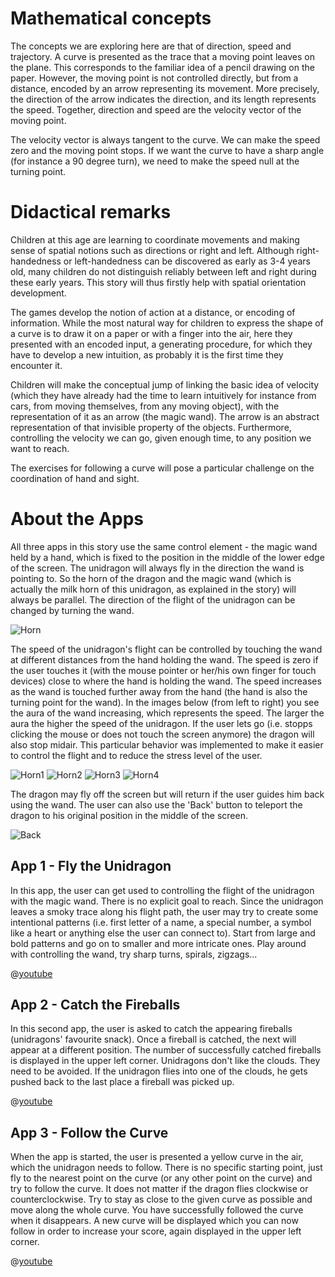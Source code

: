 # Mathematical concepts
The concepts we are exploring here are that of direction, speed and trajectory. A curve is presented as the trace that a moving point leaves on the plane. This corresponds to the familiar idea of a pencil drawing on the paper. However, the moving point is not controlled directly, but from a distance, encoded by an arrow representing its movement. More precisely, the direction of the arrow indicates the direction, and its length represents the speed. Together, direction and speed are the velocity vector of the moving point.

The velocity vector is always tangent to the curve. We can make the speed zero and the moving point stops. If we want the curve to have a sharp angle (for instance a 90 degree turn), we need to make the speed null at the turning point.

# Didactical remarks
Children at this age are learning to coordinate movements and making sense of spatial notions such as directions or right and left. Although right-handedness or left-handedness can be discovered as early as 3-4 years old, many children do not distinguish reliably between left and right during these early years. This story will thus firstly help with spatial orientation development.

The games develop the notion of action at a distance, or encoding of information. While the most natural way for children to express the shape of a curve is to draw it on a paper or with a finger into the air, here they presented with an encoded input, a generating procedure, for which they have to develop a new intuition, as probably it is the first time they encounter it.

Children will make the conceptual jump of linking the basic idea of velocity (which they have already had the time to learn intuitively for instance from cars, from moving themselves, from any moving object), with the representation of it as an arrow (the magic wand). The arrow is an abstract representation of that invisible property of the objects. Furthermore, controlling the velocity we can go, given enough time, to any position we want to reach.

The exercises for following a curve will pose a particular challenge on the coordination of hand and sight.

# About the Apps

All three apps in this story use the same control element - the magic wand held by a hand, which is fixed to the position in the middle of the lower edge of the screen. The unidragon will always fly in the direction the wand is pointing to. So the horn of the dragon and the magic wand (which is actually the milk horn of this unidragon, as explained in the story) will always be parallel. The direction of the flight of the unidragon can be changed by turning the wand.

![Horn](/stories/fire-1/img/_align-center_/horn.png)

The speed of the unidragon's flight can be controlled by touching the wand at different distances from the hand holding the wand. The speed is zero if the user touches it (with the mouse pointer or her/his own finger for touch devices) close to where the hand is holding the wand. The speed increases as the wand is touched further away from the hand (the hand is also the turning point for the wand). In the images below (from left to right) you see the aura of the wand increasing, which represents the speed. The larger the aura the higher the speed of the unidragon. If the user lets go (i.e. stopps clicking the mouse or does not touch the screen anymore) the dragon will also stop midair. This particular behavior was implemented to make it easier to control the flight and to reduce the stress level of the user.

![Horn1](/stories/fire-1/img/horn1.png)
![Horn2](/stories/fire-1/img/horn2.png)
![Horn3](/stories/fire-1/img/horn3.png)
![Horn4](/stories/fire-1/img/horn4.png)

The dragon may fly off the screen but will return if the user guides him back using the wand. The user can also use the 'Back' button to teleport the dragon to his original position in the middle of the screen.

![Back](/stories/fire-1/img/_align-center_/back.png)

## App 1 - Fly the Unidragon

In this app, the user can get used to controlling the flight of the unidragon with the magic wand. There is no explicit goal to reach. Since the unidragon leaves a smoky trace along his flight path, the user may try to create some intentional patterns (i.e. first letter of a name, a special number, a symbol  like a heart or anything else the user can connect to). Start from large and bold patterns and go on to smaller and more intricate ones. Play around with controlling the wand, try sharp turns, spirals, zigzags...

@[youtube](QQP_EywUcL4?_align-center_)

## App 2 - Catch the Fireballs

In this second app, the user is asked to catch the appearing fireballs (unidragons' favourite snack). Once a fireball is catched, the next will appear at a different position. The number of successfully catched fireballs is displayed in the upper left corner. Unidragons don't like the clouds. They need to be avoided. If the unidragon flies into one of the clouds, he gets pushed back to the last place a fireball was picked up.

@[youtube](9gRPkL7sQH8?_align-center_)

## App 3 - Follow the Curve

When the app is started, the user is presented a yellow curve in the air, which the unidragon needs to follow. There is no specific starting point, just fly to the nearest point on the curve (or any other point on the curve) and try to follow the curve. It does not matter if the dragon flies clockwise or counterclockwise. Try to stay as close to the given curve as possible and move along the whole curve. You have successfully followed the curve when it disappears. A new curve will be displayed which you can now follow in order to increase your score, again displayed in the upper left corner.

@[youtube](9dz9j2j9c2I?_align-center_)
